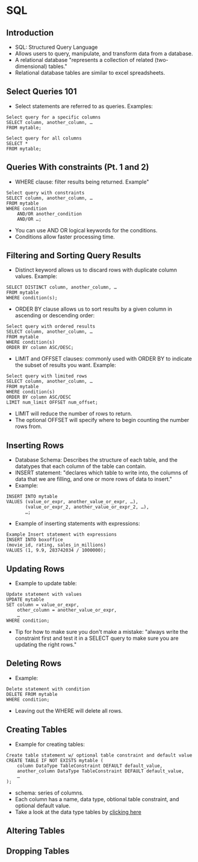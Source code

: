 # SQL

## Introduction
- SQL: Structured Query Language
- Allows users to query, manipulate, and transform data from a database.
- A relational database "represents a collection of related (two-dimensional) tables." 
- Relational database tables are similar to excel spreadsheets. 

## Select Queries 101
- Select statements are referred to as queries. Examples:  
```
Select query for a specific columns
SELECT column, another_column, …
FROM mytable;
```
```
Select query for all columns
SELECT * 
FROM mytable;
```

## Queries With constraints (Pt. 1 and 2)
- WHERE clause: filter results being returned. Example"
```
Select query with constraints
SELECT column, another_column, …
FROM mytable
WHERE condition
    AND/OR another_condition
    AND/OR …;
 ```
 - You can use AND OR logical keywords for the conditions.
 - Conditions allow faster processing time. 

## Filtering and Sorting Query Results
- Distinct keyword allows us to discard rows with duplicate column values. Example: 
``` 
SELECT DISTINCT column, another_column, …
FROM mytable
WHERE condition(s);
```  
- ORDER BY clause allows us to sort results by a given column in ascending or descending order:
```
Select query with ordered results
SELECT column, another_column, …
FROM mytable
WHERE condition(s)
ORDER BY column ASC/DESC;
```
- LIMIT and OFFSET clauses: commonly used with ORDER BY to indicate the subset of results you want. Example: 
```
Select query with limited rows
SELECT column, another_column, …
FROM mytable
WHERE condition(s)
ORDER BY column ASC/DESC
LIMIT num_limit OFFSET num_offset;
```
- LIMIT will reduce the number of rows to return.
- The optional OFFSET will specify where to begin counting the number rows from. 

## Inserting Rows
- Database Schema: Describes the structure of each table, and the datatypes that each column of the table can contain.
- INSERT statement: "declares which table to write into, the columns of data that we are filling, and one or more rows of data to insert."
- Example:
```
INSERT INTO mytable
VALUES (value_or_expr, another_value_or_expr, …),
       (value_or_expr_2, another_value_or_expr_2, …),
       …;
```
- Example of inserting statements with expressions:
```
Example Insert statement with expressions
INSERT INTO boxoffice
(movie_id, rating, sales_in_millions)
VALUES (1, 9.9, 283742034 / 1000000);
```  
## Updating Rows
- Example to update table:
```
Update statement with values
UPDATE mytable
SET column = value_or_expr, 
    other_column = another_value_or_expr, 
    …
WHERE condition;
```
- Tip for how to make sure you don't make a mistake: "always write the constraint first and test it in a SELECT query to make sure you are updating the right rows."

## Deleting Rows
- Example:
```
Delete statement with condition
DELETE FROM mytable
WHERE condition;
```
- Leaving out the WHERE will delete all rows.

## Creating Tables
- Example for creating tables:
```
Create table statement w/ optional table constraint and default value
CREATE TABLE IF NOT EXISTS mytable (
    column DataType TableConstraint DEFAULT default_value,
    another_column DataType TableConstraint DEFAULT default_value,
    …
);
```
- schema: series of columns. 
- Each column has a name, data type, obtional table constraint, and optional default value. 
- Take a look at the data type tables by [clicking here](https://sqlbolt.com/lesson/creating_tables)


## Altering Tables

## Dropping Tables


 
